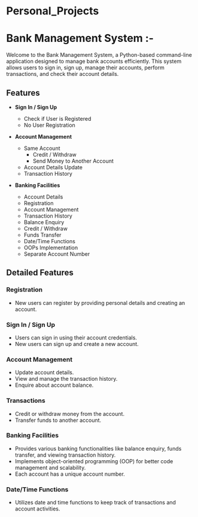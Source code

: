 # Personal_Projects
# Bank Management System :-

Welcome to the Bank Management System, a Python-based command-line application designed to manage bank accounts efficiently. This system allows users to sign in, sign up, manage their accounts, perform transactions, and check their account details.

## Features

- **Sign In / Sign Up**
  - Check if User is Registered
  - No User Registration

- **Account Management**
  - Same Account
    - Credit / Withdraw
    - Send Money to Another Account
  - Account Details Update
  - Transaction History

- **Banking Facilities**
  - Account Details
  - Registration
  - Account Management
  - Transaction History
  - Balance Enquiry
  - Credit / Withdraw
  - Funds Transfer
  - Date/Time Functions
  - OOPs Implementation
  - Separate Account Number



## Detailed Features

### Registration

- New users can register by providing personal details and creating an account.

### Sign In / Sign Up

- Users can sign in using their account credentials.
- New users can sign up and create a new account.

### Account Management

- Update account details.
- View and manage the transaction history.
- Enquire about account balance.

### Transactions

- Credit or withdraw money from the account.
- Transfer funds to another account.

### Banking Facilities

- Provides various banking functionalities like balance enquiry, funds transfer, and viewing transaction history.
- Implements object-oriented programming (OOP) for better code management and scalability.
- Each account has a unique account number.

### Date/Time Functions

- Utilizes date and time functions to keep track of transactions and account activities.






